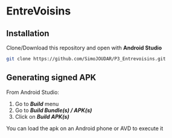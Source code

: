 # EntreVoisins

## Installation
Clone/Download this repository and open with **Android Studio**
```bash
git clone https://github.com/SimoJOUDAR/P3_Entrevoisins.git
```

## Generating signed APK
From Android Studio:
1. Go to ***Build*** menu
2. Go to ***Build Bundle(s) / APK(s)***
3. Click on ***Build APK(s)***

You can load the apk on an Android phone or AVD to execute it